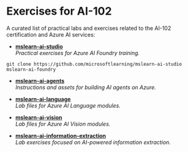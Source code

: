 # Exercises for AI-102

A curated list of practical labs and exercises related to the AI-102 certification and Azure AI services:




- [**mslearn-ai-studio**](https://github.com/MicrosoftLearning/mslearn-ai-studio)  
  *Practical exercises for Azure AI Foundry training.*

```
git clone https://github.com/microsoftlearning/mslearn-ai-studio mslearn-ai-foundry
```

- [**mslearn-ai-agents**](https://github.com/MicrosoftLearning/mslearn-ai-agents)  
  *Instructions and assets for building AI agents on Azure.*

- [**mslearn-ai-language**](https://github.com/MicrosoftLearning/mslearn-ai-language)  
  *Lab files for Azure AI Language modules.*

- [**mslearn-ai-vision**](https://github.com/MicrosoftLearning/mslearn-ai-vision)  
  *Lab files for Azure AI Vision modules.*

- [**mslearn-ai-information-extraction**](https://github.com/MicrosoftLearning/mslearn-ai-information-extraction)  
  *Lab exercises focused on AI-powered information extraction.*
